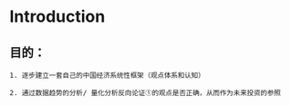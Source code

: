 # Introduction

## 目的：
    1. 逐步建立一套自己的中国经济系统性框架（观点体系和认知）

    2. 通过数据趋势的分析/ 量化分析反向论证①的观点是否正确，从而作为未来投资的参照